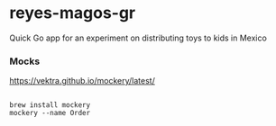 # reyes-magos-gr

Quick Go app for an experiment on distributing toys to kids in Mexico


### Mocks 
https://vektra.github.io/mockery/latest/ 

```

brew install mockery 
mockery --name Order

```